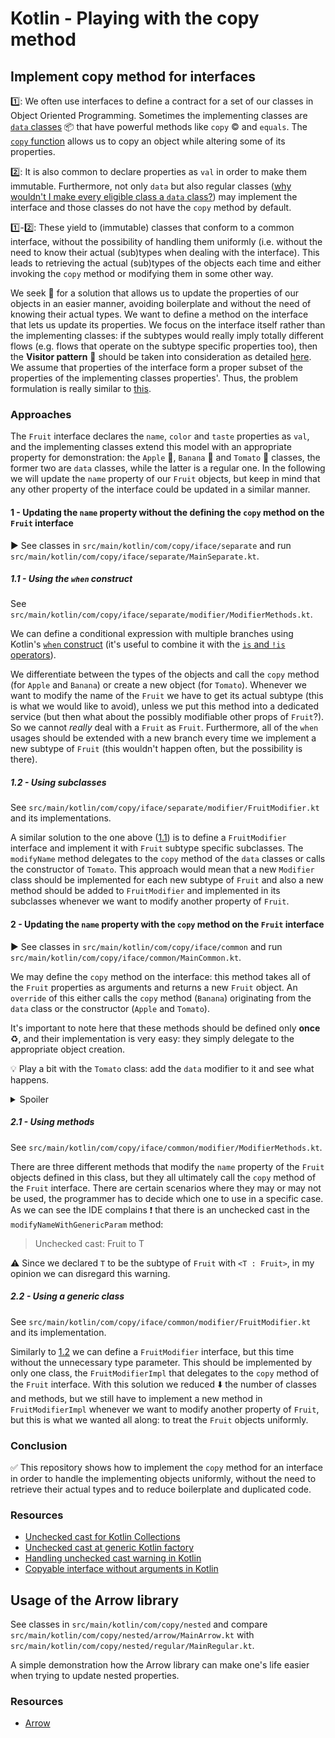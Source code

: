 # Kotlin - Playing with the copy method

## Implement copy method for interfaces
:one:: We often use interfaces to define a contract for a set of our classes in Object Oriented Programming. Sometimes the implementing classes are 
[`data` classes](https://kotlinlang.org/docs/data-classes.html) :package: that have powerful methods like `copy` :copyright: and `equals`.
The [`copy` function](https://kotlinlang.org/docs/data-classes.html#copying) allows us to copy an object while altering some of its properties. 

:two:: It is also common to declare properties as `val` in order to make them immutable. Furthermore, not only `data` but also regular classes 
([why wouldn't I make every eligible class a `data` class?](https://stackoverflow.com/questions/39650646/why-wouldnt-i-make-every-eligable-kotlin-class-a-data-class)) 
may implement the interface and those classes do not have the `copy` method by default.

:one:-:two:: These yield to (immutable) classes that conform to a common interface, without the possibility
of handling them uniformly (i.e. without the need to know their actual (sub)types when dealing with the interface).
This leads to retrieving the actual (sub)types of the objects each time and either 
invoking the `copy` method or modifying them in some other way. 

We seek :eyes: for a solution that allows us to update the properties of our objects in an easier manner, 
avoiding boilerplate and without the need of knowing their actual types.
We want to define a method on the interface that lets us update its properties.
We focus on the interface itself rather than the implementing classes: if the subtypes would really imply totally different flows 
(e.g. flows that operate on the subtype specific properties too), then the 
**Visitor pattern** :cowboy_hat_face: should be taken into consideration as detailed [here](https://medium.com/javarevisited/java-write-code-thats-mode-readable-scalable-and-maintainable-6bbfd000809e).
We assume that properties of the interface form a proper subset of the properties of the implementing classes properties'.
Thus, the problem formulation is really similar to [this](https://stackoverflow.com/questions/77647393/abstract-over-the-copy-function-from-a-data-class).

### Approaches
The `Fruit` interface declares the `name`, `color` and `taste` properties as `val`, and the implementing classes
extend this model with an appropriate property for demonstration: the `Apple` :apple:, `Banana` :banana: and `Tomato` :tomato: classes, 
the former two are `data` classes, while the latter is a regular one.
In the following we will update the `name` property of our `Fruit` objects, but keep in mind that any other property of 
the interface could be updated in a similar manner.

#### 1 - Updating the `name` property without the defining the `copy` method on the `Fruit` interface
:arrow_forward: See classes in `src/main/kotlin/com/copy/iface/separate` and run `src/main/kotlin/com/copy/iface/separate/MainSeparate.kt`.

##### 1.1 - Using the `when` construct
See `src/main/kotlin/com/copy/iface/separate/modifier/ModifierMethods.kt`.

We can define a conditional expression with multiple branches using Kotlin's 
[`when` construct](https://kotlinlang.org/docs/control-flow.html#when-expression) (it's useful to combine it with the [`is` and `!is` operators](https://kotlinlang.org/docs/typecasts.html#is-and-is-operators)).

We differentiate between the types of the objects and call the `copy` method (for `Apple` and `Banana`) or
create a new object (for `Tomato`). Whenever we want to modify the name of the `Fruit` we have to get its actual subtype
(this is what we would like to avoid), unless
we put this method into a dedicated service (but then what about the possibly modifiable other props of `Fruit`?).
So we cannot _really_ deal with a `Fruit` as `Fruit`.
Furthermore, all of the `when` usages should be extended with a new branch every time we implement a new subtype of `Fruit`
(this wouldn't happen often, but the possibility is there).

##### 1.2 - Using subclasses
See `src/main/kotlin/com/copy/iface/separate/modifier/FruitModifier.kt` and its implementations.

A similar solution to the one above ([1.1](#11---using-the-when-construct)) is to define a `FruitModifier` 
interface and implement it with `Fruit` subtype specific subclasses.
The `modifyName` method delegates to the `copy` method of the `data` classes or calls the constructor of `Tomato`.
This approach would mean that a new `Modifier` class should be implemented for each new subtype of `Fruit` 
and also a new method should be added to `FruitModifier` and implemented in its subclasses whenever we want to modify another property of `Fruit`.

#### 2 - Updating the `name` property with the `copy` method on the `Fruit` interface
:arrow_forward: See classes in `src/main/kotlin/com/copy/iface/common` and run `src/main/kotlin/com/copy/iface/common/MainCommon.kt`.

We may define the `copy` method on the interface: this method takes all of the `Fruit` properties as arguments and returns a new `Fruit` object.
An `override` of this either calls the `copy` method (`Banana`) originating from the `data` class or the constructor (`Apple` and `Tomato`).

It's important to note here that these methods should be defined only **once** :recycle:, and their implementation is very easy:
they simply delegate to the appropriate object creation.

:bulb: Play a bit with the `Tomato` class: add the `data` modifier to it and see what happens.
<details>
  <summary>Spoiler</summary>
  
  :exclamation: The IDE complains about the `copy` method that takes all primary constructor arguments as parameters:
  > Conflicting overloads: public final fun copy(name: String = ..., color: String = ..., taste: Taste = ..., didIKnowThatItsAFruit: Boolean = ...): 
  > Tomato defined in com.copy.iface.common.fruit.Tomato
</details>

##### 2.1 - Using methods
See `src/main/kotlin/com/copy/iface/common/modifier/ModifierMethods.kt`.

There are three different methods that modify the `name` property of the `Fruit` objects defined in this class,
but they all ultimately call the `copy` method of the `Fruit` interface. There are certain scenarios where
they may or may not be used, the programmer has to decide which one to use in a specific case.
As we can see the IDE complains :exclamation: that there is an unchecked cast in the `modifyNameWithGenericParam` method:
> Unchecked cast: Fruit to T

:warning: Since we declared `T` to be the subtype of `Fruit` with `<T : Fruit>`, in my opinion we can disregard this warning.

##### 2.2 - Using a generic class
See `src/main/kotlin/com/copy/iface/common/modifier/FruitModifier.kt` and its implementation.

Similarly to [1.2](#12---using-subclasses) we can define a `FruitModifier` interface, but this time without the unnecessary 
type parameter. This should be implemented by only one class, the `FruitModifierImpl` that delegates to the `copy` method of the `Fruit` interface.
With this solution we reduced :arrow_down: the number of classes and methods, but we still have to implement a new method in 
`FruitModifierImpl` whenever we want to modify another property of `Fruit`, but this is what we wanted all along:
to treat the `Fruit` objects uniformly.

### Conclusion
:white_check_mark: This repository shows how to implement the `copy` method for an interface in order to handle the implementing objects uniformly,
without the need to retrieve their actual types and to reduce boilerplate and duplicated code.

### Resources
- [Unchecked cast for Kotlin Collections](https://stackoverflow.com/questions/36569421/kotlin-how-to-work-with-list-casts-unchecked-cast-kotlin-collections-listkot)
- [Unchecked cast at generic Kotlin factory](https://stackoverflow.com/questions/55053649/unchecked-cast-at-generic-kotlin-factory)
- [Handling unchecked cast warning in Kotlin](https://stackoverflow.com/questions/61520115/is-there-any-way-to-handle-unchecked-cast-warning-without-using-supress-in-kotli)
- [Copyable interface without arguments in Kotlin](https://stackoverflow.com/questions/43667628/write-a-copyable-interface-more-elegant-than-in-java)

## Usage of the Arrow library 
See classes in `src/main/kotlin/com/copy/nested` and compare `src/main/kotlin/com/copy/nested/arrow/MainArrow.kt` with 
`src/main/kotlin/com/copy/nested/regular/MainRegular.kt`.

A simple demonstration how the Arrow library can make one's life easier when trying to update nested properties.

### Resources
- [Arrow](https://arrow-kt.io/learn/overview/)
